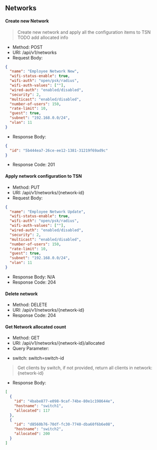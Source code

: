 ## Networks

#### Create new Network
> Create new network and apply all the configuration items to TSN
> TODO add allocated info
* Method: POST
* URI: /api/v1/networks
* Request Body:

```json
{
  "name": "Employee Network New",
  "wifi-status-enable": true,
  "wifi-auth": "open/psk/radius",
  "wifi-auth-values": [""],
  "wired-auth": "enabled/disabled",
  "security": 2,
  "multicast": "enabled/disabled",
  "number-of-users": 150,
  "rate-limit": 10,
  "guest": true,
  "subnet": "192.168.0.0/24",
  "vlan": 11
}
```
* Response Body:

```json
{
  "id": "5b444ea7-26ce-ee12-1381-31219f69ad9c"
}
```
* Response Code: 201

#### Apply network configuration to TSN

* Method: PUT
* URI: /api/v1/networks/{network-id}
* Request Body:

```json
{
  "name": "Employee Network Update",
  "wifi-status-enable": true,
  "wifi-auth": "open/psk/radius",
  "wifi-auth-values": [""],
  "wired-auth": "enabled/disabled",
  "security": 2,
  "multicast": "enabled/disabled",
  "number-of-users": 150,
  "rate-limit": 10,
  "guest": true,
  "subnet": "192.168.0.0/24",
  "vlan": 11
}
```
* Response Body: N/A
* Response Code: 204


#### Delete network

* Method: DELETE
* URI: /api/v1/networks/{network-id}
* Response Code: 204


#### Get Network allocated count

* Method: GET
* URI: /api/v1/networks/{network-id}/allocated
* Query Parameter:
- switch: switch=switch-id
> Get clients by switch, if not provided, return all clients
in network: {network-id}

* Response Body:

```json
[
  {
    "id": "4babe877-e098-9caf-74be-80e1c198644e",
    "hostname": "switch1",
    "allocated": 117
  },
  {
    "id": "d8560b76-70df-fc30-7740-dba60f6b6e08",
    "hostname": "switch2",
    "allocated": 200
  }
]
```
